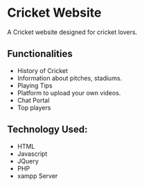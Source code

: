 # Cricket Website
 A Cricket website designed for cricket lovers.
 
 ## Functionalities
 - History of Cricket
 - Information about pitches, stadiums.
 - Playing Tips
 - Platform to upload your own videos.
 - Chat Portal
 - Top players
 
 ## Technology Used:
 - HTML
 - Javascript
 - JQuery
 - PHP
 - xampp Server
    
